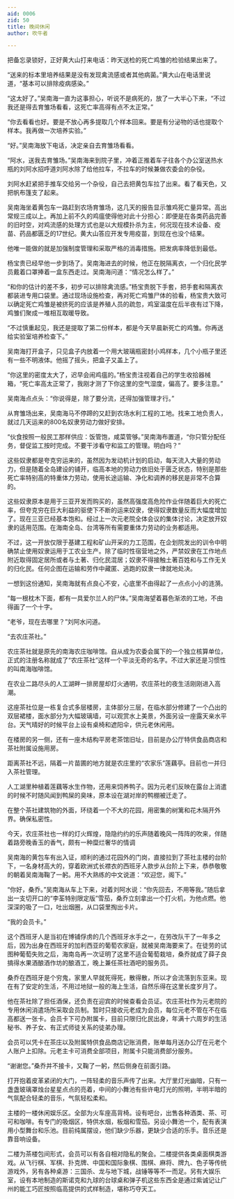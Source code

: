 ```yaml
---
aid: 0006
zid: 50
title: 晚间休闲
author: 吹牛者

---
```




  把备忘录锁好，正好黄大山打来电话：昨天送检的死亡鸡雏的检验结果出来了。

  “送来的标本里培养结果是没有发现禽流感或者其他病菌。”黄大山在电话里说道，“基本可以排除疫病感染。”

  “这太好了。”吴南海一直为这事担心，听说不是病死的，放了一大半心下来，“不过我还是得去育雏场看看，这死亡率高得有点不太正常。”

  “你去看看也好。要是不放心再多提取几个样本回来。要是有分泌物的话也提取个样本。我再做一次培养实验。”

  “好。”吴南海放下电话，决定亲自去育雏场看看。

  “阿水，送我去育雏场。”吴南海来到院子里，冲着正推着车子往各个办公室送热水瓶的刘阿水招呼道刘阿水除了给他拉车，不拉车的时候兼做农委会的杂役。

  刘阿水赶紧把手推车交给另一个杂役，自己去把黄包车拉了出来。看了看天色，又把帆布篷支了起来。

  吴南海坐着黄包车一路赶到农场育雏场，这几天的报告显示雏鸡死亡量异常。高出常规三成以上。再加上前不久的鸡瘟使得他对此十分担心：即便是在各类药品完善的旧时空，对鸡流感的处理方式也是以大规模扑杀为主，何况现在技术设备、疫苗、药品都匮乏的17世纪。黄大山答应开发专用疫苗，到现在也没个结果。

  他唯一能做的就是加强制度管理和采取严格的消毒措施。把发病率降低到最低。

  杨宝贵已经早他一步到场了。吴南海进去的时候，他正在脱隔离衣，一个归化民学员戴着口罩捧着一盒东西走过。吴南海问道：“情况怎么样了。”

  “和你的估计的差不多，初步可以排除禽流感。”杨宝贵脱下手套，把手套和隔离衣都装进专用口袋里。通过现场设施检查，再对死亡鸡雏尸体的验看，杨宝贵大致可以确定死亡鸡雏是被挤死的应该是养殖人员的疏忽，鸡室温度在后半夜有过下降，鸡雏们聚成一堆相互取暖导致。

  “不过慎重起见，我还是提取了第二份样本，都是今天早晨新死亡的鸡雏。你再送给实验室培养检查下。”

  吴南海打开盒子，只见盒子内放着一个用大玻璃瓶密封小鸡样本，几个小瓶子里还有一些不明液体。他摇了摇头，把盒子又盖上了。

  “你这里的密度太大了，迟早会闹鸡瘟的。”杨宝贵注视着自己的学生收拾器械箱，“死亡率高太正常了，我刚才测了下你这里的空气湿度，偏高了。要多注意。”

  吴南海点点头：“你说得是，除了要分流，还得加强管理才行。”

  从育雏场出来，吴南海马不停蹄的又赶到农场水利工程的工地。找来工地负责人，就过几天运来的800名奴隶劳动力做好安排。

  “伙食按照一般民工那样供应：饭管饱，咸菜管够。”吴南海布置道，“你只管分配任务，督促监工按时完成。不要干涉看守和监工的管理。明白吗？”

  这些奴隶都是夸克穷运来的，虽然因为发动机计划的启动，每天流入大量的劳动力，但是随着全岛建设的铺开，临高本地的劳动力依旧处于匮乏状态，特别是那些死亡率特别高的特重体力劳动，使用长途运输、净化和调养的移民是非常不合算的。

  这些奴隶原本是用于三亚开发而购买的，虽然高强度高危险作业伴随着巨大的死亡率，但夸克穷在巨大利益的驱使下不断的运来奴隶，使得奴隶数量反而大幅度增加了。现在三亚已经基本饱和。经过上一次元老院全体会议的集体讨论，决定放开奴隶的适用范围。在海南全岛、台湾等所有需要重体力劳动的业务都适用。

  不过，这一开放仅限于基建工程和矿山开采的力工范围，在企划院发出的训令中明确禁止使用奴隶运用于工农业生产。除了临时性宿营地之外，严禁奴隶在工作地点附近取得固定居所或者与土著、归化民混居；奴隶不得接触土著百姓和与工作无关的归化民。任何企图在运输和劳作中藏匿、逃跑的奴隶一律就地处决。

  一想到这份通知，吴南海就有点良心不安，心底里不由得起了一点点小小的涟漪。

  “每一根枕木下面，都有一具爱尔兰人的尸体。”吴南海望着暮色渐浓的工地，不由得画了一个十字。

  “老爷，现在去哪里？”刘阿水问道。

  “去农庄茶社。”

  农庄茶社就是原先的南海农庄咖啡馆。自从成为农委会属下的一个独立核算单位，正式的注册名称就成了“农庄茶社”这样一个平淡无奇的名字。不过大家还是习惯性的叫南海咖啡馆。

  在农业二路尽头的人工湖畔一排房屋却灯火通明，农庄茶社的夜生活刚刚进入高潮。

  这座茶社位是一栋复合式多层楼房，主体部分三层，在临水部分修建了一个凸出的双层裙楼，面水部分为大幅玻璃墙，可以观赏水上美景，外面另设一座露天亲水平台。天气晴好的时候平台上设有桌椅和遮阳伞，供元老休闲用。

  在楼房的另一侧，还有一座木结构平房老茶馆旧址，目前是办公厅特供食品商店和茶社附属设施用房。

  距离茶社不远，隔着一片苗圃的地方就是农庄里的“农家乐”莲藕亭。目前也一并归入茶社管理。

  人工湖里种植着莲藕等水生作物，还用来饲养鸭子。因为元老们反映在露台上消遣的时候不时随风闻到鸭屎的臭味，原本设在湖对岸的鸭棚被迁走了。

  在整个茶社建筑物的外面，环绕着一个不大的花园，用密集的树篱和花木隔开外界。确保私密性。

  今天，农庄茶社也一样的灯火辉煌，隐隐约约的乐声随着晚风一阵阵的吹来，伴随着路旁晚香玉的香气，颇有一种糜烂奢华的情调

  吴南海的黄包车有出入证，顺利的通过花园外的门岗，直接拉到了茶社主楼的台阶下，一名身材高大的，穿着欧洲式长襟衣的西班牙人款步从台阶上下来，恭恭敬敬的朝着吴南海鞠了一躬。用不大熟练的中文说道：“欢迎您，阁下。”

  “你好，桑乔。”吴南海从车上下来，对着刘阿水说：“你先回去，不用等我。”随后拿出一支切开口的“李荃特别限定版”雪茄，桑乔立刻拿出一个打火机，为他点燃。他深深的吸了一口，吐出烟圈，从口袋里掏出卡片。

  “我的会员卡。”

  这个西班牙人是当初在博铺俘虏的几个西班牙水手之一，在劳改队干了一年多之后，因为出身在西班牙的加利西亚的葡萄农家庭，就被吴南海要来了。在徒劳的试图种葡萄失败之后，海南岛再一次证明了这里不适合葡萄栽培，桑乔就成了薛子良搞得水果酒酿酒作坊的酿酒工，晚上兼任茶社酒吧的服务员。

  桑乔在西班牙是个穷鬼，家里人早就死得死，散得散，所以才会流落到东亚来。现在有了安定的生活，不用过地狱一般的海上生活，自然乐得在这里长度岁月了。

  他在茶社除了担任酒保，还负责在迎宾的时候查看会员证。农庄茶社作为元老院的专用休闲消遣场所采取会员制。暂时只接收元老成为会员，每位元老不管在不在临高都送一张卡。会员卡下可办附属卡，目前只限归化民出身，年满十六周岁的生活秘书、养子女、有正式师徒关系的徒弟办理。

  会员可以凭卡在茶庄以及附属特供食品商店记账消费，账单每月送办公厅在元老个人账户上扣除。元老主卡可消费全部项目，附属卡只能消费部分服务。

  “谢谢您。”桑乔并不接卡，又鞠了一躬，然后侧身在前面引路。

  打开抱着皮革紧闭的大门，一阵轻柔的音乐声传了出来。大厅里灯光幽暗，只有一盏盏玻璃罩烛台星星点点的亮着，中间的小舞池有些许电灯光的照明，半明半暗的气氛配合轻柔的音乐，气氛轻松柔和。

  主楼的一楼休闲娱乐区。全部为火车座高背椅。设有吧台，出售各种酒类、茶、可可和咖啡。有专门的吸烟区，特供水烟，板烟和雪茄。另设小舞池一个，配有表演用小型舞台和乐池。目前纯属摆设，他们缺少乐器，更缺少合适的乐手。音乐还是靠音响设备。

  二楼为茶楼包间形式，会员可以有各自相对隐私的聚会。二楼提供各类桌面棋类游戏。从飞行棋、军棋、扑克牌、中国和国际象棋、围棋、麻将、牌九、色子等传统游戏外，另有各种桌游：三国杀、龙与地下城，战锤等等不一而足。另有大娱乐室，设有本地制造的斯诺克和九球的台球桌和弹子机这些东西全是通过紫诚记让广州的能工巧匠按照临高提供的式样制造，堪称巧夺天工。



